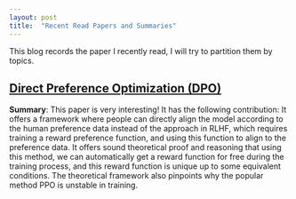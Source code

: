 ```yaml
---
layout: post
title:  "Recent Read Papers and Summaries"
---
```

This blog records the paper I recently read, I will try to partition them by topics.

## [Direct Preference Optimization (DPO)](https://arxiv.org/abs/2305.18290)
**Summary**: This paper is very interesting! It has the following contribution:
It offers a framework where people can directly align the model according to the human preference data instead of the approach in RLHF, which requires training a reward preference function, and using this function to align to the preference data.
It offers sound theoretical proof and reasoning that using this method, we can automatically get a reward function for free during the training process, and this reward function is unique up to some equivalent conditions.
The theoretical framework also pinpoints why the popular method PPO is unstable in training.
